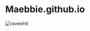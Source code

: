 # Maebbie.github.io

![ravewhit](https://github.com/user-attachments/assets/b1f850b3-2811-4500-a660-d1184cd1ef90)
